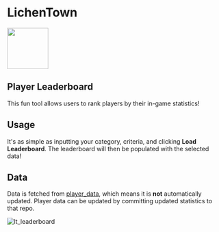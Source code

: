 # LichenTown
<a href="../../"><img style="width:auto;height:96px;" src="https://github.com/user-attachments/assets/27d273e4-40b0-4c60-9bab-34dc3a3fcc15"></img></a>

## Player Leaderboard
This fun tool allows users to rank players by their in-game statistics!

## Usage
It's as simple as inputting your category, criteria, and clicking **Load Leaderboard**.
The leaderboard will then be populated with the selected data!

## Data
Data is fetched from [player_data](../../../player-stats), which means it is **not** automatically updated.
Player data can be updated by committing updated statistics to that repo.

![lt_leaderboard](https://github.com/user-attachments/assets/ae8c4e40-2ab5-4d4a-aeb5-0a11c0264046)
